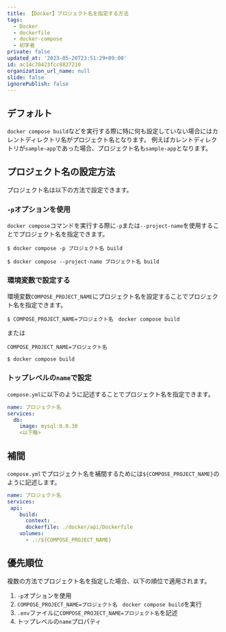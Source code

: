 ```yaml
---
title: 【Docker】プロジェクト名を指定する方法
tags:
  - Docker
  - dockerfile
  - docker-compose
  - 初学者
private: false
updated_at: '2023-05-20T23:51:29+09:00'
id: ac14c70423fcc8827210
organization_url_name: null
slide: false
ignorePublish: false
---
```

## デフォルト
`docker compose build`などを実行する際に特に何も設定していない場合にはカレントディレクトリ名がプロジェクト名となります。
例えばカレントディレクトリが`sample-app`であった場合、プロジェクト名も`sample-app`となります。

## プロジェクト名の設定方法
プロジェクト名は以下の方法で設定できます。

### `-p`オプションを使用
`docker compose`コマンドを実行する際に`-p`または`--project-name`を使用することでプロジェクト名を指定できます。
```:ターミナル
$ docker compose -p プロジェクト名 build 

$ docker compose --project-name プロジェクト名 build
```

### 環境変数で設定する
環境変数`COMPOSE_PROJECT_NAME`にプロジェクト名を設定することでプロジェクト名を指定できます。
```:ターミナル
$ COMPOSE_PROJECT_NAME=プロジェクト名　docker compose build 
```
または
```.env
COMPOSE_PROJECT_NAME=プロジェクト名
```
```:ターミナル
$ docker compose build 
```

### トップレベルの`name`で設定
`compose.yml`に以下のように記述することでプロジェクト名を指定できます。
```compose.yml
name: プロジェクト名
services:
  db:
    image: mysql:8.0.30
    <以下略>
```

## 補間
`compose.yml`でプロジェクト名を補間するためには`${COMPOSE_PROJECT_NAME}`のように記述します。
```compose.yml
name: プロジェクト名
services:
 api:
    build:
      context: .
      dockerfile: ./docker/api/Dockerfile
    volumes:
      - .:/${COMPOSE_PROJECT_NAME}
```

## 優先順位
複数の方法でプロジェクト名を指定した場合、以下の順位で適用されます。

1. `-p`オプションを使用
2. `COMPOSE_PROJECT_NAME=プロジェクト名　docker compose build`を実行
3. `.env`ファイルに`COMPOSE_PROJECT_NAME=プロジェクト名`を記述
4. トップレベルの`name`プロパティ
